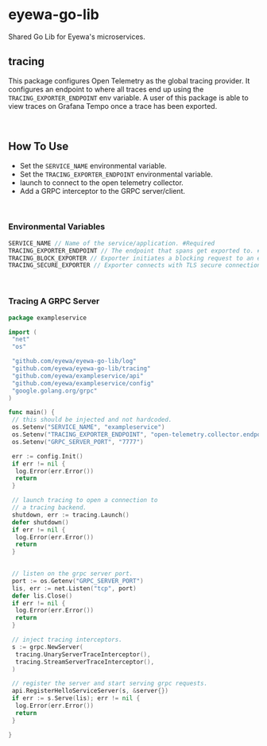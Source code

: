 # eyewa-go-lib

Shared Go Lib for Eyewa's microservices.

## tracing

This package configures Open Telemetry as the global tracing provider. It configures an endpoint to where all traces end up using the `TRACING_EXPORTER_ENDPOINT` env variable. A user of this package is able to view traces on Grafana Tempo once a trace has been exported.

</br>

## How To Use

- Set the `SERVICE_NAME` environmental variable.
- Set the `TRACING_EXPORTER_ENDPOINT` environmental variable.
- launch to connect to the open telemetry collector.
- Add a GRPC interceptor to the GRPC server/client.

</br>

### Environmental Variables

```go
SERVICE_NAME // Name of the service/application. #Required
TRACING_EXPORTER_ENDPOINT // The endpoint that spans get exported to. #Required 
TRACING_BLOCK_EXPORTER // Exporter initiates a blocking request to an endpoint | #Optional | bool
TRACING_SECURE_EXPORTER // Exporter connects with TLS secure connection. | #Optional | bool
```

</br>

### Tracing A GRPC Server

```go
package exampleservice

import (
 "net"
 "os"

 "github.com/eyewa/eyewa-go-lib/log"
 "github.com/eyewa/eyewa-go-lib/tracing"
 "github.com/eyewa/exampleservice/api"
 "github.com/eyewa/exampleservice/config"
 "google.golang.org/grpc"
)

func main() {
 // this should be injected and not hardcoded.
 os.Setenv("SERVICE_NAME", "exampleservice")
 os.Setenv("TRACING_EXPORTER_ENDPOINT", "open-telemetry.collector.endpoint")
 os.Setenv("GRPC_SERVER_PORT", "7777")

 err := config.Init()
 if err != nil {
  log.Error(err.Error())
  return
 }

 // launch tracing to open a connection to
 // a tracing backend.
 shutdown, err := tracing.Launch()
 defer shutdown()
 if err != nil {
  log.Error(err.Error())
  return
 }
 

 // listen on the grpc server port.
 port := os.Getenv("GRPC_SERVER_PORT")
 lis, err := net.Listen("tcp", port)
 defer lis.Close()
 if err != nil {
  log.Error(err.Error())
  return
 }

 // inject tracing interceptors.
 s := grpc.NewServer(
  tracing.UnaryServerTraceInterceptor(),
  tracing.StreamServerTraceInterceptor(),
 )

 // register the server and start serving grpc requests.
 api.RegisterHelloServiceServer(s, &server{})
 if err := s.Serve(lis); err != nil {
  log.Error(err.Error())
  return
 }

}

```

</br>
